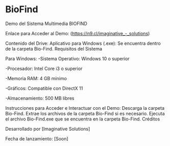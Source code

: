 # BioFind
Demo del Sistema Multimedia BIOFIND

Enlace para Acceder al Demo: (https://n9.cl/imaginative_-_solutions)

Contenido del Drive:
Aplicativo para Windows (.exe): Se encuentra dentro de la carpeta Bio-Find.
Requisitos del Sistema

Para Windows:
-Sistema Operativo: Windows 10 o superior

-Procesador: Intel Core i3 o superior

-Memoria RAM: 4 GB mínimo

-Gráficos: Compatible con DirectX 11

-Almacenamiento: 500 MB libres

Instrucciones para Acceder e Interactuar con el Demo:
Descarga la carpeta Bio-Find.
Extrae los archivos de la carpeta Bio-Find si es necesario.
Ejecuta el archivo Bio-Find.exe que se encuentra en la carpeta Bio-Find.
Créditos

Desarrollado por [Imaginative Solutions]

Fecha de lanzamiento: [Soon]
